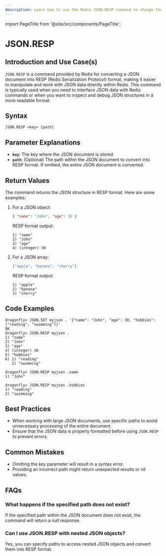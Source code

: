 ```yaml
---
description: Learn how to use the Redis JSON.RESP command to change the response format of JSON commands.
---
```


import PageTitle from '@site/src/components/PageTitle';

# JSON.RESP

<PageTitle title="Redis JSON.RESP Explained (Better Than Official Docs)" />

## Introduction and Use Case(s)

`JSON.RESP` is a command provided by Redis for converting a JSON document into RESP (Redis Serialization Protocol) format, making it easier to manipulate and work with JSON data directly within Redis. This command is typically used when you need to interface JSON data with Redis commands or when you want to inspect and debug JSON structures in a more readable format.

## Syntax

```cli
JSON.RESP <key> [path]
```

## Parameter Explanations

- **`key`**: The key where the JSON document is stored.
- **`path`**: (Optional) The path within the JSON document to convert into RESP format. If omitted, the entire JSON document is converted.

## Return Values

The command returns the JSON structure in RESP format. Here are some examples:

1. For a JSON object:

   ```json
   { "name": "John", "age": 30 }
   ```

   RESP format output:

   ```cli
   1) "name"
   2) "John"
   3) "age"
   4) (integer) 30
   ```

2. For a JSON array:
   ```json
   ["apple", "banana", "cherry"]
   ```
   RESP format output:
   ```cli
   1) "apple"
   2) "banana"
   3) "cherry"
   ```

## Code Examples

```cli
dragonfly> JSON.SET myjson . '{"name": "John", "age": 30, "hobbies": ["reading", "swimming"]}'
OK
dragonfly> JSON.RESP myjson .
1) "name"
2) "John"
3) "age"
4) (integer) 30
5) "hobbies"
6) 1) "reading"
   2) "swimming"

dragonfly> JSON.RESP myjson .name
1) "John"

dragonfly> JSON.RESP myjson .hobbies
1) "reading"
2) "swimming"
```

## Best Practices

- When working with large JSON documents, use specific paths to avoid unnecessary processing of the entire document.
- Ensure that the JSON data is properly formatted before using `JSON.RESP` to prevent errors.

## Common Mistakes

- Omitting the key parameter will result in a syntax error.
- Providing an incorrect path might return unexpected results or nil values.

## FAQs

### What happens if the specified path does not exist?

If the specified path within the JSON document does not exist, the command will return a null response.

### Can I use JSON.RESP with nested JSON objects?

Yes, you can specify paths to access nested JSON objects and convert them into RESP format.

